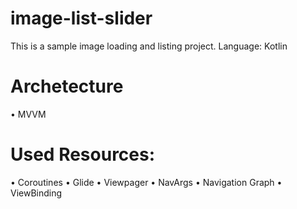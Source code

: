 # image-list-slider
This is a sample image loading and listing project.
Language: Kotlin

# Archetecture
• MVVM

# Used Resources: 
• Coroutines
• Glide
• Viewpager
• NavArgs
• Navigation Graph
• ViewBinding

